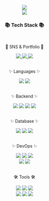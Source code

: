 <div align=center>
	<img src="https://capsule-render.vercel.app/api?type=waving&color=auto&height=200&section=header&text=BackendDeveloper&fontSize=90" />
</div>
<div align=center>
	<a href="https://hits.seeyoufarm.com"><img src="https://hits.seeyoufarm.com/api/count/incr/badge.svg?url=https%3A%2F%2Fgithub.com%2Fheondong9265&count_bg=%2300FF09&title_bg=%235A5757&icon=&icon_color=%23E7E7E7&title=visitor&edge_flat=false"/></a>
	<h3>📚 Tech Stack 📚</h3>	
<br>
<div align=center>
	<p>🎨 SNS & Portfolio 🎨</p>
</div>
<div align=center>
	<a href="mailto:heondong0723@gmail.com">
		<img src="https://img.shields.io/badge/gmail-EA4335?style=flat&logo=Gmail&logoColor=white" />
	</a>
	<a href="https://velog.io/@beheon/posts">
		<img src="https://img.shields.io/badge/velog-20C997?style=flat&logo=Notion&logoColor=white" />
	</a>
		<a href="mailto:kimdongheon9265@naver.com">
		<img src="https://img.shields.io/badge/Naver-ABF200?style=flat&logo=Naver&logoColor=white" />
	</a>
</div>
<br>
	<p>✨ Languages ✨</p>
 	<div align="center">
	<img src="https://img.shields.io/badge/Java-007396?style=flat&logo=Conda-Forge&logoColor=white" />
 	<img src="https://img.shields.io/badge/Python-3776AB?style=flat&logo=python&logoColor=white" />
  <br><br>
  	<p>✨ Backend ✨</p>
   	<img src="https://img.shields.io/badge/SpringBoot-6DB33F?style=flat&logo=springboot&logoColor=white" />
	<img src="https://img.shields.io/badge/Node.js-339933?style=flat&logo=nodedotjs&logoColor=white" />
	<img src="https://img.shields.io/badge/django-092E20?style=flat&logo=django&logoColor=white" />
 <img src="https://img.shields.io/badge/PHP-777BB4?style=flat&logo=PHP&logoColor=white"/>
<br><br>
  	<p>✨ Database ✨</p>
	<img src="https://img.shields.io/badge/MySQL-4479A1?style=flat&logo=MySQL&logoColor=white" />
	<img src="https://img.shields.io/badge/SQLite-003B57?style=flat&logo=SQLite&logoColor=white" />
	<img src="https://img.shields.io/badge/Firebase-FFCA28?style=flat&logo=Firebase&logoColor=white" />
<br><br>
  	<p>✨ DevOps ✨</p>
  	<img src="https://img.shields.io/badge/AWS-232F3E?style=flat&logo=AmazonAWS&logoColor=white" />
	<img src="https://img.shields.io/badge/Docker-2496ED?style=flat&logo=Docker&logoColor=white" />
	<img src="https://img.shields.io/badge/Nginx-009639?style=flat&logo=nginx&logoColor=white" />
<br>
	<img src="https://img.shields.io/badge/Prometheus-E6522C?style=flat&logo=prometheus&logoColor=white" />
	<img src="https://img.shields.io/badge/Grafana-F46800?style=flat&logo=grafana&logoColor=white" />
<br><br>
	<p>🛠 Tools 🛠</p>
<div align=center>
	<img src="https://img.shields.io/badge/IntelliJ%20IDEA-000000?style=flat&logo=intellijidea&logoColor=white" />
	<img src="https://img.shields.io/badge/Visual%20Studio%20Code-007ACC?style=flat&logo=VisualStudioCode&logoColor=white" />
  <img src="https://img.shields.io/badge/Android%20Studio-3DDC84?style=flat&logo=AndroidStudio&logoColor=white" />
<br>
	<img src="https://img.shields.io/badge/GitHub-4A154B?style=flat&logo=GitHub&logoColor=white" />
	<img src="https://img.shields.io/badge/Jira-0052CC?style=flat&logo=JiraSoftware&logoColor=white" />
	<img src="https://img.shields.io/badge/slack-181717?style=flat&logo=slack&logoColor=white" />
</div>
<br>

